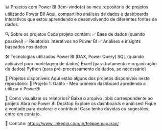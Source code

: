 📊 Projetos com Power BI
Bem-vindo(a) ao meu repositório de projetos utilizando Power BI! Aqui, compartilho análises de dados e dashboards interativos que estou aprendendo e desenvolvendo de diferentes fontes de dados.

🔍 Sobre os projetos
Cada projeto contém:
✅ Base de dados (quando possível)
✅ Relatórios interativos no Power BI
✅ Análises e insights baseados nos dados

🛠️ Tecnologias utilizadas
Power BI (DAX, Power Query)
SQL (quando aplicável para modelagem de dados)
Excel (para tratamento e organização de dados)
Python (para pré-processamento de dados, se necessário)

📂 Projetos disponíveis
Aqui estão alguns dos projetos disponíveis neste repositório:
📌 Projeto 1: Gatito - Meu primeiro dashboard apredendo a utilizar o PowerBi

🚀 Como visualizar os relatórios?
Baixe o arquivo .pbix correspondente ao projeto
Abra no Power BI Desktop
Explore os dashboards e análises!
Fique à vontade para explorar e contribuir! Caso tenha dúvidas ou sugestões, entre em contato.

📩 Contato: https://www.linkedin.com/in/felippemagarao/
